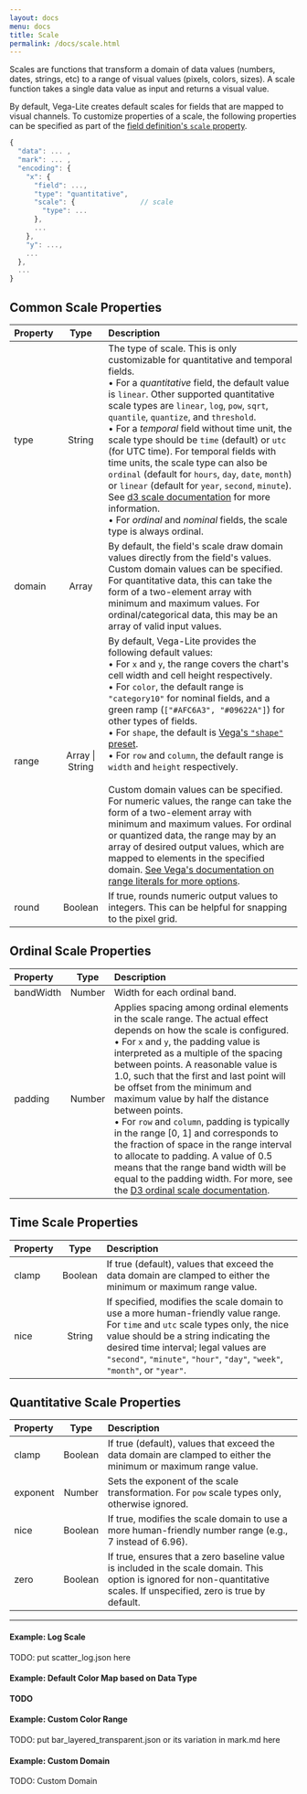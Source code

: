 ```yaml
---
layout: docs
menu: docs
title: Scale
permalink: /docs/scale.html
---
```


Scales are functions that transform a domain of data values (numbers, dates, strings, etc) to a range of visual values (pixels, colors, sizes). A scale function takes a single data value as input and returns a visual value.  

By default, Vega-Lite creates default scales for fields that are mapped to visual channels.  To customize properties of a scale, the following properties can be specified as part of the [field definition's `scale` property](encoding.html#def).

```js
{
  "data": ... ,       
  "mark": ... ,       
  "encoding": {     
    "x": {
      "field": ...,
      "type": "quantitative",
      "scale": {                // scale
        "type": ...
      },
      ...
    },
    "y": ...,
    ...
  },
  ...
}
```

## Common Scale Properties

| Property      | Type          | Description    |
| :------------ |:-------------:| :------------- |
| type          | String        | The type of scale. This is only customizable for quantitative and temporal fields. <br/> • For a _quantitative_ field, the default value is `linear`. Other supported quantitative scale types  are `linear`, `log`, `pow`, `sqrt`, `quantile`, `quantize`, and `threshold`.  <br/> • For a _temporal_ field without time unit, the scale type should be `time` (default) or `utc` (for UTC time).  For temporal fields with time units, the scale type can also be `ordinal` (default for `hours`, `day`, `date`, `month`) or `linear` (default for `year`, `second`, `minute`). <br/> See [d3 scale documentation](https://github.com/mbostock/d3/wiki/Quantitative-Scales) for more information. <br/> • For _ordinal_ and _nominal_ fields, the scale type is always ordinal.  |
| domain        | Array  | By default, the field's scale draw domain values directly from the field's values.  Custom domain values can be specified.  For quantitative data, this can take the form of a two-element array with minimum and maximum values. For ordinal/categorical data, this may be an array of valid input values. |
| range        | Array &#124; String  | By default, Vega-Lite provides the following default values: <br/> • For `x` and `y`, the range covers the chart's cell width and cell height respectively.  <br/> •   For `color`, the default range is `"category10"` for nominal fields, and a green ramp (`["#AFC6A3", "#09622A"]`) for other types of fields. <br/> •  For `shape`, the default is [Vega's `"shape"` preset](https://github.com/vega/vega/wiki/Scales#scale-range-literals). <br/> • For `row` and `column`, the default range is `width` and `height` respectively.  <br/><br/> Custom domain values can be specified. For numeric values, the range can take the form of a two-element array with minimum and maximum values. For ordinal or quantized data, the range may by an array of desired output values, which are mapped to elements in the specified domain. [See Vega's documentation on range literals for more options](https://github.com/vega/vega/wiki/Scales#scale-range-literals). |
| round         | Boolean       | If true, rounds numeric output values to integers. This can be helpful for snapping to the pixel grid.|


<!-- TODO default for size size -->
<!-- TODO: Explain default domain for month and (week)day -->

## Ordinal Scale Properties

| Property      | Type          | Description    |
| :------------ |:-------------:| :------------- |
| bandWidth     | Number        | Width for each ordinal band. |
| padding       | Number        | Applies spacing among ordinal elements in the scale range. The actual effect depends on how the scale is configured. <br/> • For `x` and `y`, the padding value is interpreted as a multiple of the spacing between points. A reasonable value is 1.0, such that the first and last point will be offset from the minimum and maximum value by half the distance between points. <br/> • For `row` and `column`, padding is typically in the range [0, 1] and corresponds to the fraction of space in the range interval to allocate to padding. A value of 0.5 means that the range band width will be equal to the padding width. For more, see the [D3 ordinal scale documentation](https://github.com/mbostock/d3/wiki/Ordinal-Scales).|

<!-- TODO: better explanation for bandWidth-->
<!-- TODO: add outerPadding -->

## Time Scale Properties

| Property      | Type          | Description    |
| :------------ |:-------------:| :------------- |
| clamp         | Boolean       | If true (default), values that exceed the data domain are clamped to either the minimum or maximum range value.|
| nice          | String        | If specified, modifies the scale domain to use a more human-friendly value range. For `time` and `utc` scale types only, the nice value should be a string indicating the desired time interval; legal values are `"second"`, `"minute"`, `"hour"`, `"day"`, `"week"`, `"month"`, or `"year"`.|

## Quantitative Scale Properties

| Property      | Type          | Description    |
| :------------ |:-------------:| :------------- |
| clamp         | Boolean       | If true (default), values that exceed the data domain are clamped to either the minimum or maximum range value.|
| exponent      | Number        | Sets the exponent of the scale transformation. For `pow` scale types only, otherwise ignored.|
| nice          | Boolean       | If true, modifies the scale domain to use a more human-friendly number range (e.g., 7 instead of 6.96).|
| zero          | Boolean       | If true, ensures that a zero baseline value is included in the scale domain. This option is ignored for non-quantitative scales.  If unspecified, zero is true by default. |

<!-- | useRawDomain<sup>1</sup>  | Boolean       | (For aggregate field only) If false (default), draw domain data the aggregate (`summary`) data table.  If true, use the raw data instead of summary data for scale domain.  This property only works with aggregate functions that produce values ranging in the domain of the source data (`"mean"`, `"average"`, `"stdev"`, `"stdevp"`, `"median"`, `"q1"`, `"q3"`, `"min"`, `"max"`).  Otherwise, this property is ignored.  If the scale's `domain` is specified, this property is also ignored. | -->

<!-- TODO: rewrite in "relationship to Vega"?
<small>
__<sup>1</sup>__ All Vega-Lite scale properties exist in Vega except `useRawDomain`, which is a special property in Vega-Lite.  Some Vega properties are excluded in Vega-Lite. For example,  `reverse` is excluded from Vega-Lite's `scale` to avoid conflicts with `sort` property.  Please use `sort` of a field definition to `"descending"` to get similar behavior to setting  `reverse` to `true` in Vega.  
</small>
-->

-------

<!-- TODO: should example be here or separate in each section above? -->

#### Example: Log Scale

TODO: put scatter_log.json here

#### Example: Default Color Map based on Data Type

__TODO__
<!-- Example: nominal -->
<!-- Example: ordinal -->
<!-- Example: quantitative -->


#### Example: Custom Color Range

TODO: put bar_layered_transparent.json or its variation in mark.md here

#### Example: Custom Domain

TODO: Custom Domain
